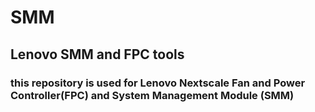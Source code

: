 # SMM
## Lenovo SMM and FPC tools 
### this repository is used for Lenovo Nextscale Fan and Power Controller(FPC) and System Management Module (SMM)

